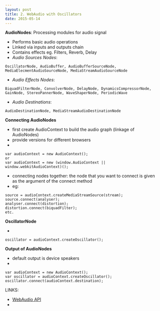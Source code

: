 ```yaml
---
layout: post
title: 2. WebAudio with Oscillators
date: 2015-05-14
---
```

**AudioNodes**: Processing modules for audio signal

- Performs basic audio operations
- Linked via inputs and outputs chain
- Contains effects eg. Filters, Reverb, Delay
- *Audio Sources Nodes*:
```
OscillatorNode, AudioBuffer, AudioBufferSourceNode, MediaElecmentAudioSourceNode, MediaStreamAudioSourceNode
```
- *Audio Effects Nodes*:
```
BiquadFilterNode, ConvolverNode, DelayNode, DynamicsCompressorNode, GainNode, StereoPannerNode, WaveShaperNode, PeriodicWave
```
- *Audio Destinations*:
```
AudioDestinationNode, MediaStreamAudioDestinationNode
```

**Connecting AudioNodes**

- first create AudioContext to build the audio graph (linkage of AudioNodes)
- provide versions for different browsers 
- 
```
var audioContext = new AudioContext();
or 
var audioContext = new (window.AudioContext || window.webkitAudioContext)();
```
- connecting nodes together: the node that you want to connect is given as the argument of the connect method
- eg:
```
source = audioContext.createMediaStreamSource(stream);
source.connect(analyser);
analyser.connect(distortion);
distortion.connect(biquadFilter);
etc.
```


**OscillatorNode**

- 
`oscillator = audioContext.createOscillator();`


**Output of AudioNodes**

- default output is device speakers
- 
```
var audioContext = new AudioContext();
var oscillator = audioContext.createOscillator();
oscillator.connect(audioContext.destination);
```

LINKS:

- [WebAudio API](https://developer.mozilla.org/en-US/docs/Web/API/Web_Audio_API/Using_Web_Audio_API)
- 
